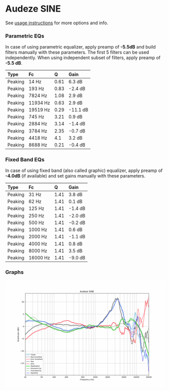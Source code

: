 # Audeze SINE
See [usage instructions](https://github.com/jaakkopasanen/AutoEq#usage) for more options and info.

### Parametric EQs
In case of using parametric equalizer, apply preamp of **-5.5dB** and build filters manually
with these parameters. The first 5 filters can be used independently.
When using independent subset of filters, apply preamp of **-5.5 dB**.

| Type    | Fc       |    Q | Gain     |
|:--------|:---------|:-----|:---------|
| Peaking | 14 Hz    | 0.61 | 6.3 dB   |
| Peaking | 193 Hz   | 0.83 | -2.4 dB  |
| Peaking | 7824 Hz  | 1.08 | 2.9 dB   |
| Peaking | 11934 Hz | 0.63 | 2.9 dB   |
| Peaking | 19519 Hz | 0.29 | -11.1 dB |
| Peaking | 745 Hz   | 3.21 | 0.9 dB   |
| Peaking | 2884 Hz  | 3.14 | -1.4 dB  |
| Peaking | 3784 Hz  | 2.35 | -0.7 dB  |
| Peaking | 4418 Hz  | 4.1  | 3.2 dB   |
| Peaking | 8688 Hz  | 0.21 | -0.4 dB  |

### Fixed Band EQs
In case of using fixed band (also called graphic) equalizer, apply preamp of **-4.0dB**
(if available) and set gains manually with these parameters.

| Type    | Fc       |    Q | Gain    |
|:--------|:---------|:-----|:--------|
| Peaking | 31 Hz    | 1.41 | 3.8 dB  |
| Peaking | 62 Hz    | 1.41 | 0.1 dB  |
| Peaking | 125 Hz   | 1.41 | -1.4 dB |
| Peaking | 250 Hz   | 1.41 | -2.0 dB |
| Peaking | 500 Hz   | 1.41 | -0.2 dB |
| Peaking | 1000 Hz  | 1.41 | 0.6 dB  |
| Peaking | 2000 Hz  | 1.41 | -1.1 dB |
| Peaking | 4000 Hz  | 1.41 | 0.8 dB  |
| Peaking | 8000 Hz  | 1.41 | 3.5 dB  |
| Peaking | 16000 Hz | 1.41 | -9.0 dB |

### Graphs
![](./Audeze%20SINE.png)